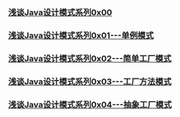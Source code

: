 ### [浅谈Java设计模式系列0x00](https://kevinhqf.github.io/2016/06/11/DesignPatterns_00/)
### [浅谈Java设计模式系列0x01---单例模式](https://kevinhqf.github.io/2016/06/11/DesignPatterns_01/)
### [浅谈Java设计模式系列0x02---简单工厂模式](https://kevinhqf.github.io/2016/06/11/DesignPatterns_02/)
### [浅谈Java设计模式系列0x03---工厂方法模式](https://kevinhqf.github.io/2016/06/11/DesignPatterns_03/)
### [浅谈Java设计模式系列0x04---抽象工厂模式](https://kevinhqf.github.io/2016/06/13/DesignPatterns_04/)